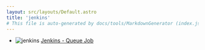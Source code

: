 ```yaml
---
layout: src/layouts/Default.astro
title: 'jenkins'
# This file is auto-generated by docs/tools/MarkdownGenerator (index.js)
---
```


<ul>

<li>

![jenkins](https://i.octopus.com/library/step-templates/jenkins.png) [Jenkins - Queue Job](/jenkins/jenkins-queue-job/)

</li>
        
</ul>
